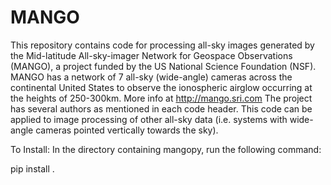 # MANGO
This repository contains code for processing all-sky images generated by the Mid-latitude All-sky-imager Network for Geospace Observations (MANGO), a project funded by the US National Science Foundation (NSF). MANGO has a network of 7 all-sky (wide-angle) cameras across the continental United States to observe the ionospheric airglow occurring at the heights of 250-300km. More info at http://mango.sri.com
The project has several authors as mentioned in each code header. This code can be applied to image processing of other all-sky data (i.e. systems with wide-angle cameras pointed vertically towards the sky).


To Install:
In the directory containing mangopy, run the following command:

pip install .  
